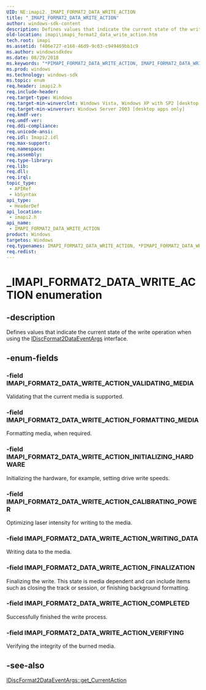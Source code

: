 ```yaml
---
UID: NE:imapi2._IMAPI_FORMAT2_DATA_WRITE_ACTION
title: "_IMAPI_FORMAT2_DATA_WRITE_ACTION"
author: windows-sdk-content
description: Defines values that indicate the current state of the write operation when using the IDiscFormat2DataEventArgs interface.
old-location: imapi\imapi_format2_data_write_action.htm
tech.root: imapi
ms.assetid: f406e727-e168-46d9-9c03-c949469bb1c9
ms.author: windowssdkdev
ms.date: 08/29/2018
ms.keywords: "*PIMAPI_FORMAT2_DATA_WRITE_ACTION, IMAPI_FORMAT2_DATA_WRITE_ACTION, IMAPI_FORMAT2_DATA_WRITE_ACTION enumeration [IMAPI], IMAPI_FORMAT2_DATA_WRITE_ACTION_CALIBRATING_POWER, IMAPI_FORMAT2_DATA_WRITE_ACTION_COMPLETED, IMAPI_FORMAT2_DATA_WRITE_ACTION_FINALIZATION, IMAPI_FORMAT2_DATA_WRITE_ACTION_FORMATTING_MEDIA, IMAPI_FORMAT2_DATA_WRITE_ACTION_INITIALIZING_HARDWARE, IMAPI_FORMAT2_DATA_WRITE_ACTION_VALIDATING_MEDIA, IMAPI_FORMAT2_DATA_WRITE_ACTION_VERIFYING, IMAPI_FORMAT2_DATA_WRITE_ACTION_WRITING_DATA, PIMAPI_FORMAT2_DATA_WRITE_ACTION, PIMAPI_FORMAT2_DATA_WRITE_ACTION enumeration pointer [IMAPI], _IMAPI_FORMAT2_DATA_WRITE_ACTION, imapi.imapi_format2_data_write_action, imapi2/IMAPI_FORMAT2_DATA_WRITE_ACTION, imapi2/IMAPI_FORMAT2_DATA_WRITE_ACTION_CALIBRATING_POWER, imapi2/IMAPI_FORMAT2_DATA_WRITE_ACTION_COMPLETED, imapi2/IMAPI_FORMAT2_DATA_WRITE_ACTION_FINALIZATION, imapi2/IMAPI_FORMAT2_DATA_WRITE_ACTION_FORMATTING_MEDIA, imapi2/IMAPI_FORMAT2_DATA_WRITE_ACTION_INITIALIZING_HARDWARE, imapi2/IMAPI_FORMAT2_DATA_WRITE_ACTION_VALIDATING_MEDIA, imapi2/IMAPI_FORMAT2_DATA_WRITE_ACTION_VERIFYING, imapi2/IMAPI_FORMAT2_DATA_WRITE_ACTION_WRITING_DATA, imapi2/PIMAPI_FORMAT2_DATA_WRITE_ACTION"
ms.prod: windows
ms.technology: windows-sdk
ms.topic: enum
req.header: imapi2.h
req.include-header: 
req.target-type: Windows
req.target-min-winverclnt: Windows Vista, Windows XP with SP2 [desktop apps only]
req.target-min-winversvr: Windows Server 2003 [desktop apps only]
req.kmdf-ver: 
req.umdf-ver: 
req.ddi-compliance: 
req.unicode-ansi: 
req.idl: Imapi2.idl
req.max-support: 
req.namespace: 
req.assembly: 
req.type-library: 
req.lib: 
req.dll: 
req.irql: 
topic_type:
 - APIRef
 - kbSyntax
api_type:
 - HeaderDef
api_location:
 - imapi2.h
api_name:
 - IMAPI_FORMAT2_DATA_WRITE_ACTION
product: Windows
targetos: Windows
req.typenames: IMAPI_FORMAT2_DATA_WRITE_ACTION, *PIMAPI_FORMAT2_DATA_WRITE_ACTION
req.redist: 
---
```


# _IMAPI_FORMAT2_DATA_WRITE_ACTION enumeration


## -description


Defines values that indicate the current state of the write operation when using the <a href="https://msdn.microsoft.com/6bf149d3-62ea-4ef5-8d45-44df9ad4982c">IDiscFormat2DataEventArgs</a> interface.


## -enum-fields




### -field IMAPI_FORMAT2_DATA_WRITE_ACTION_VALIDATING_MEDIA

Validating that the current media is supported.


### -field IMAPI_FORMAT2_DATA_WRITE_ACTION_FORMATTING_MEDIA

Formatting media, when required.


### -field IMAPI_FORMAT2_DATA_WRITE_ACTION_INITIALIZING_HARDWARE

Initializing the hardware, for example, setting drive write speeds.


### -field IMAPI_FORMAT2_DATA_WRITE_ACTION_CALIBRATING_POWER

Optimizing laser intensity for writing to the media.


### -field IMAPI_FORMAT2_DATA_WRITE_ACTION_WRITING_DATA

Writing data to the media.


### -field IMAPI_FORMAT2_DATA_WRITE_ACTION_FINALIZATION

Finalizing the write.  This state is media dependent and can include items such as closing the track or session, or finishing background formatting.


### -field IMAPI_FORMAT2_DATA_WRITE_ACTION_COMPLETED

Successfully finished the write process.


### -field IMAPI_FORMAT2_DATA_WRITE_ACTION_VERIFYING

Verifying the integrity of the burned media.


## -see-also




<a href="https://msdn.microsoft.com/ad7db1a4-7ea8-46d7-8c4f-e7b9fb232f63">IDiscFormat2DataEventArgs::get_CurrentAction</a>
 

 

